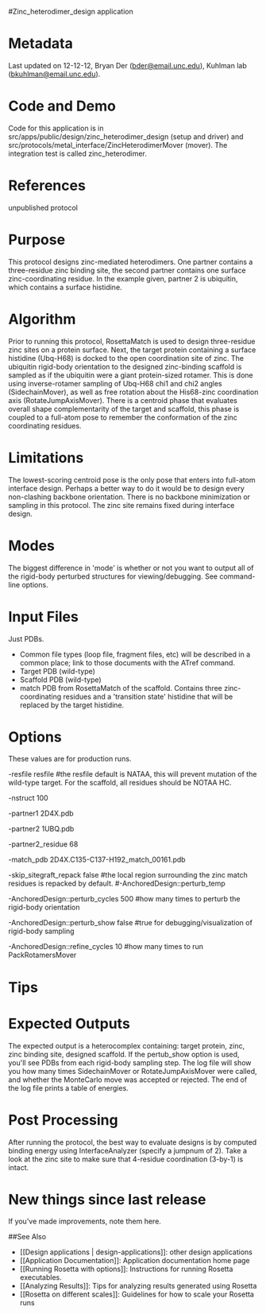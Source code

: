 #Zinc\_heterodimer\_design application

Metadata
========

Last updated on 12-12-12, Bryan Der (bder@email.unc.edu), Kuhlman lab (bkuhlman@email.unc.edu).

Code and Demo
=============

Code for this application is in src/apps/public/design/zinc\_heterodimer\_design (setup and driver) and src/protocols/metal\_interface/ZincHeterodimerMover (mover). The integration test is called zinc\_heterodimer.

References
==========

unpublished protocol

Purpose
===========================================

This protocol designs zinc-mediated heterodimers. One partner contains a three-residue zinc binding site, the second partner contains one surface zinc-coordinating residue. In the example given, partner 2 is ubiquitin, which contains a surface histidine.

Algorithm
=========

Prior to running this protocol, RosettaMatch is used to design three-residue zinc sites on a protein surface. Next, the target protein containing a surface histidine (Ubq-H68) is docked to the open coordination site of zinc. The ubiquitin rigid-body orientation to the designed zinc-binding scaffold is sampled as if the ubiquitin were a giant protein-sized rotamer. This is done using inverse-rotamer sampling of Ubq-H68 chi1 and chi2 angles (SidechainMover), as well as free rotation about the His68-zinc coordination axis (RotateJumpAxisMover). There is a centroid phase that evaluates overall shape complementarity of the target and scaffold, this phase is coupled to a full-atom pose to remember the conformation of the zinc coordinating residues.

Limitations
===========

The lowest-scoring centroid pose is the only pose that enters into full-atom interface design. Perhaps a better way to do it would be to design every non-clashing backbone orientation. There is no backbone minimization or sampling in this protocol. The zinc site remains fixed during interface design.

Modes
=====

The biggest difference in 'mode' is whether or not you want to output all of the rigid-body perturbed structures for viewing/debugging. See command-line options.

Input Files
===========

Just PDBs.

-   Common file types (loop file, fragment files, etc) will be described in a common place; link to those documents with the ATref command.
-   Target PDB (wild-type)
-   Scaffold PDB (wild-type)
-   match PDB from RosettaMatch of the scaffold. Contains three zinc-coordinating residues and a 'transition state' histidine that will be replaced by the target histidine.

Options
=======

These values are for production runs.

-resfile resfile \#the resfile default is NATAA, this will prevent mutation of the wild-type target. For the scaffold, all residues should be NOTAA HC. 

-nstruct 100 

-partner1 2D4X.pdb 

-partner2 1UBQ.pdb 

-partner2\_residue 68 

-match\_pdb 2D4X.C135-C137-H192\_match\_00161.pdb 

-skip\_sitegraft\_repack false \#the local region surrounding the zinc match residues is repacked by default. \#-AnchoredDesign::perturb\_temp 

-AnchoredDesign::perturb\_cycles 500 \#how many times to perturb the rigid-body orientation 

-AnchoredDesign::perturb\_show false \#true for debugging/visualization of rigid-body sampling 

-AnchoredDesign::refine\_cycles 10 \#how many times to run PackRotamersMover

Tips
====

Expected Outputs
================

The expected output is a heterocomplex containing: target protein, zinc, zinc binding site, designed scaffold. If the pertub\_show option is used, you'll see PDBs from each rigid-body sampling step. The log file will show you how many times SidechainMover or RotateJumpAxisMover were called, and whether the MonteCarlo move was accepted or rejected. The end of the log file prints a table of energies.

Post Processing
===============

After running the protocol, the best way to evaluate designs is by computed binding energy using InterfaceAnalyzer (specify a jumpnum of 2). Take a look at the zinc site to make sure that 4-residue coordination (3-by-1) is intact.

New things since last release
=============================

If you've made improvements, note them here.

##See Also

* [[Design applications | design-applications]]: other design applications
* [[Application Documentation]]: Application documentation home page
* [[Running Rosetta with options]]: Instructions for running Rosetta executables.
* [[Analyzing Results]]: Tips for analyzing results generated using Rosetta
* [[Rosetta on different scales]]: Guidelines for how to scale your Rosetta runs